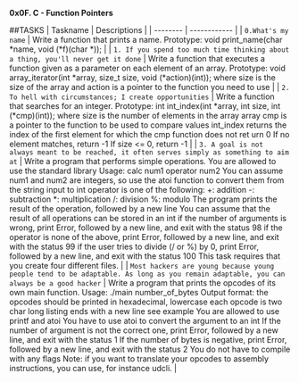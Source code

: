 **0x0F. C - Function Pointers**

##TASKS
| Taskname | Descriptions |
| -------- | ------------ |
| `0.What's my name` | Write a function that prints a name. Prototype: void print_name(char *name, void (*f)(char *)); |
| `1. If you spend too much time thinking about a thing, you'll never get it done` | Write a function that executes a function given as a parameter                                                                                      on each element of an array. Prototype: void array_iterator(int                                                                                     *array, size_t size, void (*action)(int));
                                                                                     where size is the size of the array
                                                                                     and action is a pointer to the function you need to use |
| `2. To hell with circumstances; I create opportunities` | Write a function that searches for an integer. Prototype: int int_index(int *array, int                                                             size, int (*cmp)(int));
                                                            where size is the number of elements in the array array
                                                            cmp is a pointer to the function to be used to compare values
                                                            int_index returns the index of the first element for which the cmp function does not ret                                                            urn 0
                                                            If no element matches, return -1
                                                            If size <= 0, return -1 |
| `3. A goal is not always meant to be reached, it often serves simply as something to aim at` | Write a program that performs simple operations. You are allowed to use the standard library
Usage: calc num1 operator num2
You can assume num1 and num2 are integers, so use the atoi function to convert them from the string input to int
operator is one of the following:
+: addition
-: subtraction
*: multiplication
/: division
%: modulo
The program prints the result of the operation, followed by a new line
You can assume that the result of all operations can be stored in an int
if the number of arguments is wrong, print Error, followed by a new line, and exit with the status 98
if the operator is none of the above, print Error, followed by a new line, and exit with the status 99
if the user tries to divide (/ or %) by 0, print Error, followed by a new line, and exit with the status 100
This task requires that you create four different files. |
| `Most hackers are young because young people tend to be adaptable. As long as you remain adaptable, you can always be a good hacker` | Write a program that prints the opcodes of its own main function. Usage: ./main number_of_bytes
Output format:
the opcodes should be printed in hexadecimal, lowercase
each opcode is two char long
listing ends with a new line
see example
You are allowed to use printf and atoi
You have to use atoi to convert the argument to an int
If the number of argument is not the correct one, print Error, followed by a new line, and exit with the status 1
If the number of bytes is negative, print Error, followed by a new line, and exit with the status 2
You do not have to compile with any flags
Note: if you want to translate your opcodes to assembly instructions, you can use, for instance udcli. | 	
